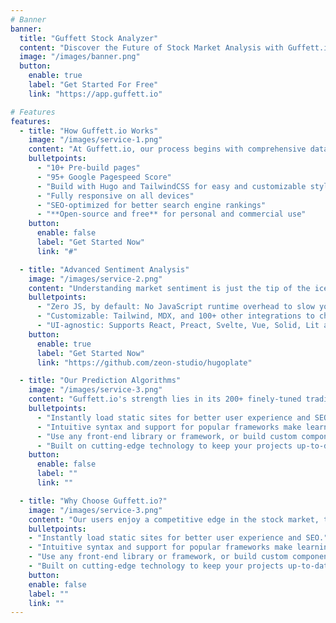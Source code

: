 ```yaml
---
# Banner
banner:
  title: "Guffett Stock Analyzer"
  content: "Discover the Future of Stock Market Analysis with Guffett.io. Our platform uniquely combines the power of ChatGPT and advanced AI to analyze stock news and social media posts, offering unparalleled insights into stock market trends. With Guffett.io, you're not just reading the market sentiment; you're understanding its impact on your investments."
  image: "/images/banner.png"
  button:
    enable: true
    label: "Get Started For Free"
    link: "https://app.guffett.io"

# Features
features:
  - title: "How Guffett.io Works"
    image: "/images/service-1.png"
    content: "At Guffett.io, our process begins with comprehensive data collection, where we gather the latest stock news and social media posts. This information is then intricately analyzed by ChatGPT, identifying key market sentiments and trends. The insights are fed into our sophisticated trading algorithms, each trained on historical data, enabling them to predict future market movements with remarkable accuracy."
    bulletpoints:
      - "10+ Pre-build pages"
      - "95+ Google Pagespeed Score"
      - "Build with Hugo and TailwindCSS for easy and customizable styling"
      - "Fully responsive on all devices"
      - "SEO-optimized for better search engine rankings"
      - "**Open-source and free** for personal and commercial use"
    button:
      enable: false
      label: "Get Started Now"
      link: "#"

  - title: "Advanced Sentiment Analysis"
    image: "/images/service-2.png"
    content: "Understanding market sentiment is just the tip of the iceberg. At Guffett.io, we delve deeper to gauge the actual impact of these sentiments. Our platform doesn't just recognize positive or negative tones; it understands the historical impact of similar sentiments on specific stocks, offering a nuanced and far more accurate market prediction."
    bulletpoints:
      - "Zero JS, by default: No JavaScript runtime overhead to slow you down."
      - "Customizable: Tailwind, MDX, and 100+ other integrations to choose from."
      - "UI-agnostic: Supports React, Preact, Svelte, Vue, Solid, Lit and more."
    button:
      enable: true
      label: "Get Started Now"
      link: "https://github.com/zeon-studio/hugoplate"

  - title: "Our Prediction Algorithms"
    image: "/images/service-3.png"
    content: "Guffett.io's strength lies in its 200+ finely-tuned trading algorithms. Each algorithm is a product of extensive training on historical market data, news, and social media posts. This rigorous training ensures that our algorithms don't just predict market trends – they understand them, offering you a robust tool for your investment decisions."
    bulletpoints:
      - "Instantly load static sites for better user experience and SEO."
      - "Intuitive syntax and support for popular frameworks make learning and using Hugo a breeze."
      - "Use any front-end library or framework, or build custom components, for any project size."
      - "Built on cutting-edge technology to keep your projects up-to-date with the latest web standards."
    button:
      enable: false
      label: ""
      link: ""

  - title: "Why Choose Guffett.io?"
    image: "/images/service-3.png"
    content: "Our users enjoy a competitive edge in the stock market, thanks to Guffett.io's advanced AI analysis and comprehensive data interpretation. Experience swift, accurate, and deep market insights that translate into informed investment decisions. Hear from our satisfied clients about how Guffett.io has transformed their trading experience."
    bulletpoints:
    - "Instantly load static sites for better user experience and SEO."
    - "Intuitive syntax and support for popular frameworks make learning and using Hugo a breeze."
    - "Use any front-end library or framework, or build custom components, for any project size."
    - "Built on cutting-edge technology to keep your projects up-to-date with the latest web standards."
    button:
    enable: false
    label: ""
    link: ""
---
```

